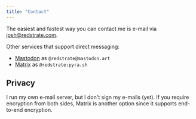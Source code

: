```yaml
---
title: "Contact"
---
```


The easiest and fastest way you can contact me is e-mail via josh@redstrate.com.

Other services that support direct messaging:
* [Mastodon](https://mastodon.art/@redstrate) as `@redstrate@mastodon.art`
* [Matrix](https://matrix.to/@redstrate@pyra.sh#/@redstrate:pyra.sh) as `@redstrate:pyra.sh`

## Privacy

I run my own e-mail server, but I don't sign my e-mails (yet). If you require encryption from both sides, Matrix is another option since it supports end-to-end encryption.
